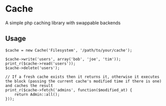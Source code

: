 # Cache

A simple php caching library with swappable backends


## Usage

	$cache = new Cache('Filesystem', '/path/to/your/cache');
	
	$cache->write('users', array('bob', 'joe', 'tim'));
	print_r($cache->read('users'));
	$cache->delete('users');
	
	// If a fresh cache exists then it returns it, otherwise it executes the block (passing the current cache's modified time if there is one) and caches the result
	print_r($cache->fetch('admins', function($modified_at) {
	    return Admin::all();
	}));